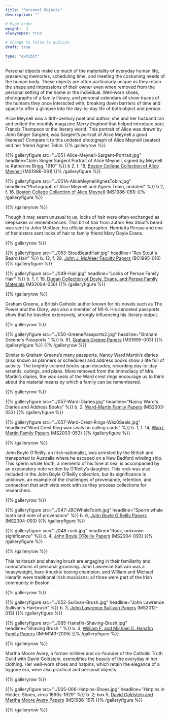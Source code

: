 ```yaml
---
title: "Personal Objects"
description: ""

# Page order
weight:  3
alwaysopen: true

# Change to false to publish.
draft: true

type: "exhibit"
---
```

Personal objects make up much of the materiality of everyday human life, preserving memories, scheduling time, and meeting the costuming needs of the human body. These objects are often particularly unique as they retain the shape and impressions of their owner even when removed from the personal setting of the home or the individual. Well-worn shoes, photographs of a family library, and personal calendars all show traces of the humans they once interacted with, breaking down barriers of time and space to offer a glimpse into the day-to-day life of both object and person.

Alice Meynell was a 19th-century poet and author; she and her husband ran and edited the monthly magazine *Merry England* that helped introduce poet Francis Thompson to the literary world. This portrait of Alice was drawn by John Singer Sargent; was Sargent’s portrait of Alice Meynell a good likeness? Compare it to this undated photograph of Alice Meynell (seated) and her friend Agnes Tobin.
{{% galleryrow %}}

{{% galleryfigure src="../051-Alice-Meynell-Sargent-Portrait.jpg" headline="John Singer Sargent Portrait of Alice Meynell, signed by Meynell to Katherine Brigg, 1910" %}}
b 2, f. 18, [Boston College Collection of Alice Meynell](https://bc-primo.hosted.exlibrisgroup.com/permalink/f/l6ucgu/ALMA-BC21330996430001021) (MS1986-061)
{{% /galleryfigure %}}

{{% galleryfigure src="../051A-AliceMeynellAgnesTobin.jpg" headline="Photograph of Alice Meynell and Agnes Tobin, undated" %}}
b 2, f. 16, [Boston College Collection of Alice Meynell](https://bc-primo.hosted.exlibrisgroup.com/permalink/f/l6ucgu/ALMA-BC21330996430001021) (MS1986-061)
{{% /galleryfigure %}}

{{% /galleryrow %}}

Though it may seem unusual to us, locks of hair were often exchanged as keepsakes or remembrances. This bit of hair from author Rex Stout’s beard was sent to John McAleer, his official biographer. Henrietta Persse and one of her sisters sent locks of hair to family friend Mary Doyle Evans.

{{% galleryrow %}}

{{% galleryfigure src="../053-StoutBeardHair.jpg" headline="Rex Stout's Beard Hair" %}}
b. 12, f. 28, [John J. McAleer Faculty Papers](https://bc-primo.hosted.exlibrisgroup.com/permalink/f/l6ucgu/ALMA-BC21349383200001021) (BC1995-016)
{{% /galleryfigure %}}

{{% galleryfigure src="../049-Hair.jpg" headline="Locks of Persse Family Hair" %}}
b. 1, f. 19, [Dugan Collection of Doyle, Evans, and Persse Family Materials]((https://bc-primo.hosted.exlibrisgroup.com/primo-explore/fulldisplay?docid=ALMA-BC21333225820001021&context=L&vid=bclib_new&search_scope=onesearch&tab=onesearch&lang=en_US)) (MS2004-056)
{{% /galleryfigure %}}

{{% /galleryrow %}}

Graham Greene, a British Catholic author known for his novels such as The Power and the Glory, was also a member of MI-6. His canceled passports show that he traveled extensively, strongly influencing his literary output.

{{% galleryrow %}}

{{% galleryfigure src="../050-GreenePassports2.jpg" headline="Graham Greene's Passports " %}}
b. 81, [Graham Greene Papers](https://bc-primo.hosted.exlibrisgroup.com/primo-explore/fulldisplay?docid=ALMA-BC21351254200001021&context=L&vid=bclib_new&search_scope=onesearch&tab=onesearch&lang=en_US) (MS1995-003)
{{% /galleryfigure %}}
{{% /galleryrow %}}


Similar to Graham Greene’s many passports, Nancy Ward Martin’s diaries (also known as planners or schedules) and address books show a life full of activity. The brightly colored books span decades, recording day-to-day errands, outings, and plans. More removed from the immediacy of Mrs. Martin’s diaries, the wax seals of the Ward crest rings encourage us to think about the material means by which a family can be remembered.

{{% galleryrow %}}

{{% galleryfigure src="../057-Ward-Diaries.jpg" headline="Nancy Ward's Diaries and Address Books" %}}
b. 2, [Ward-Martin Family Papers](https://bc-primo.hosted.exlibrisgroup.com/primo-explore/fulldisplay?docid=ALMA-BC21343900840001021&context=L&vid=bclib_new&search_scope=bcl&tab=bcl_only&lang=en_US) (MS2003-053)
{{% /galleryfigure %}}

{{% galleryfigure src="../057-Ward-Crest-Rings-Wax0Seals.jpg" headline="Ward Crest Ring wax seals on calling cards" %}}
b. 1, f. 14, [Ward-Martin Family Papers](https://bc-primo.hosted.exlibrisgroup.com/primo-explore/fulldisplay?docid=ALMA-BC21343900840001021&context=L&vid=bclib_new&search_scope=bcl&tab=bcl_only&lang=en_US) (MS2003-053)
{{% /galleryfigure %}}

{{% /galleryrow %}}

John Boyle O’Reilly, an Irish nationalist, was arrested by the British and transported to Australia where he escaped on a New Bedford whaling ship. This sperm whale tooth, a memento of his time at sea, is accompanied by an explanatory note written by O’Reilly’s daughter. This rock was also included in the John Boyle O’Reilly collection, but its significance is unknown, an example of the challenges of provenance, retention, and connection that archivists work with as they process collections for researchers.

{{% galleryrow %}}

{{% galleryfigure src="../047-JBOWhaleTooth.jpg" headline="Sperm whale tooth and note of provenance" %}}
b. 6, [John Boyle O'Reilly Papers](https://bc-primo.hosted.exlibrisgroup.com/primo-explore/fulldisplay?docid=ALMA-BC21344683520001021&context=L&vid=bclib_new&search_scope=bcl&tab=bcl_only&lang=en_US) (MS2004-093)
{{% /galleryfigure %}}

{{% galleryfigure src="../048-rock.jpg" headline="Rock, unknown significance" %}}
b. 4, [John Boyle O'Reilly Papers](https://bc-primo.hosted.exlibrisgroup.com/primo-explore/fulldisplay?docid=ALMA-BC21344683520001021&context=L&vid=bclib_new&search_scope=bcl&tab=bcl_only&lang=en_US) (MS2004-093)
{{% /galleryfigure %}}

{{% /galleryrow %}}

This hairbrush and shaving brush are engaging in their familiarity and connotations of personal grooming. John Lawrence Sullivan was a heavyweight, bare-knuckle boxing champion, and William and Michael Hanafin were traditional Irish musicians; all three were part of the Irish community in Boston.

{{% galleryrow %}}

{{% galleryfigure src="../052-Sullivan-Brush.jpg" headline="John Lawrence Sullivan's Hairbrush" %}}
b. 3, [John Lawrence Sullivan Papers](https://bc-primo.hosted.exlibrisgroup.com/primo-explore/fulldisplay?docid=ALMA-BC21422799570001021&context=L&vid=bclib_new&search_scope=bcl&tab=bcl_only&lang=en_US) (MS2012-013)
{{% /galleryfigure %}}

{{% galleryfigure src="../065-Hanafin-Shaving-Brush.jpg" headline="Shaving Brush " %}}
b. 3, [William F. and Michael C. Hanafin Family Papers](https://bc-primo.hosted.exlibrisgroup.com/primo-explore/fulldisplay?docid=ALMA-BC21475898300001021&context=L&vid=bclib_new&search_scope=onesearch&tab=onesearch&lang=en_US) (IM-M143-2005)
{{% /galleryfigure %}}

{{% /galleryrow %}}

Martha Moore Avery, a former milliner and co-founder of the Catholic Truth Guild with David Goldstein, exemplifies the beauty of the everyday in her clothing. Her well-worn shoes and hatpins, which retain the elegance of a bygone era, were also practical and personal objects. 

{{% galleryrow %}}

{{% galleryfigure src="../005-006-Hatpins-Shoes.jpg" headline="Hatpins in Holder; Shoes,  circa 1890s-1929" %}}
b. 2; box 5, [David Goldstein and Martha Moore Avery Papers](https://bc-primo.hosted.exlibrisgroup.com/primo-explore/fulldisplay?docid=ALMA-BC21387017070001021&context=L&vid=bclib_new&search_scope=onesearch&tab=onesearch&lang=en_US) (MS1986-167)
{{% /galleryfigure %}}

{{% /galleryrow %}}